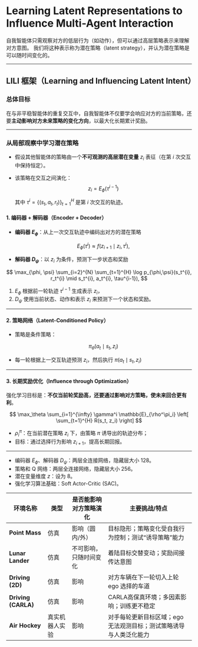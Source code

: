 
# Learning Latent Representations to Influence Multi-Agent Interaction

自我智能体只需观察对方的低层行为（如动作），但可以通过高层策略表示来理解对方意图。 我们将这种表示称为潜在策略（latent strategy），并认为潜在策略是可以随时间变化的。

---

## LILI 框架（Learning and Influencing Latent Intent）

### 总体目标

在与非平稳智能体的重复交互中，自我智能体不仅要学会响应对方的当前策略，还要**主动影响对方未来策略的变化方向**，以最大化长期累计奖励。

---

### 从局部观察中学习潜在策略

* 假设其他智能体的策略由一个**不可观测的高层潜在变量** $z_i$ 表征（在第 $i$ 次交互中保持恒定）。
* 该策略在交互之间演化：
$$
  z_i = E_\phi(\tau^{i-1})
  $$

  其中 $\tau^i = \{(s_t, a_t, r_t)\}_{t=1}^H$ 是第 $i$ 次交互的轨迹。

#### 1. 编码器 + 解码器（Encoder + Decoder）

* **编码器 $E_\phi$**：从上一次交互轨迹中编码出对方的潜在策略

  $$
E_\phi(\tau^i) \approx f(z_{i+1} \mid z_i, \tau^i),
$$
* **解码器 $D_\psi$**：以 $z_i$ 为条件，预测下一步状态和奖励

$$
\max_{\phi, \psi} \sum_{i=2}^{N} \sum_{t=1}^{H} \log p_{\phi,\psi}(s_t^{i}, r_t^{i} \mid s_t^{i}, a_t^{i}, \tau^{i-1}),
$$

1. $E_\phi$ 根据前一轮轨迹 $\tau^{i-1}$ 生成表示 $z_i$，
2. $D_\psi$ 使用当前状态、动作和表示 $z_i$ 来预测下一个状态和奖励。

---

#### 2. 策略网络（Latent-Conditioned Policy）

* 策略是条件策略：

  $$
  \pi_\theta(a_t \mid s_t, z_i)
  $$
* 每一轮根据上一交互轨迹预测 $z_i$，然后执行 $\pi(a_t \mid s_t, z_i)$

---

#### 3. 长期奖励优化（Influence through Optimization）

强化学习目标是：**不仅当前轮奖励高，还要通过影响对方策略，使未来回合更有利**。

$$
\max_\theta \sum_{i=1}^{\infty} \gamma^i \mathbb{E}_{\rho^\pi_i} \left[ \sum_{t=1}^{H} R(s_t, z_i) \right]
$$

* $\rho^\pi_i$：在当前潜在策略 $z_i$ 下，由策略 $\pi$ 诱导出的轨迹分布；
* 目标：通过选择行为影响 $z_{i+1}$，提高长期回报。

---

* 编码器 $E_\phi$、解码器 $D_\psi$：两层全连接网络，隐藏层大小 128。
* 策略和 Q 网络：两层全连接网络，隐藏层大小 256。
* 潜在变量维度 $z$：设为 8。
* 强化学习算法基础：Soft Actor-Critic (SAC)。



| 环境名称                | 类型      | 是否能影响对方策略演化 | 主要挑战/特点                             |
| ------------------- | ------- | ----------- | ----------------------------------- |
| **Point Mass**      | 仿真      | 影响（圆内/外）    | 目标隐形；策略变化受自我行为控制；测试“诱导策略”能力         |
| **Lunar Lander**    | 仿真      | 不可影响，只随时间变化 | 着陆目标交替变动；奖励间接传达意图                   |
| **Driving (2D)**    | 仿真      | 影响          | 对方车辆在下一轮切入上轮 ego 选择的车道              |
| **Driving (CARLA)** | 仿真      | 影响          | CARLA高保真环境；多因素影响；训练更不稳定             |
| **Air Hockey**      | 真实机器人实验 | 影响          | 对手每轮更新目标区域；ego 无法观测目标；测试策略诱导与人类泛化能力 |
